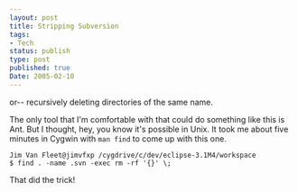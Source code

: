 ```yaml
---
layout: post
title: Stripping Subversion
tags:
- Tech
status: publish
type: post
published: true
Date: 2005-02-10
---
```

or--  recursively deleting directories of the same name.

The only tool that I'm comfortable with that could do something like this is Ant.  But I thought, hey, you know it's possible in Unix.  It took me about five minutes in Cygwin with `man find` to come up with this one.</p>

```
Jim Van Fleet@jimvfxp /cygdrive/c/dev/eclipse-3.1M4/workspace
$ find . -name .svn -exec rm -rf '{}' \;
```

That did the trick!

